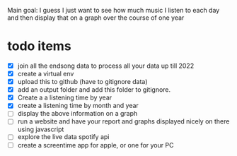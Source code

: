 
Main goal:
I guess I just want to see how much music I listen to each day and then display that on a graph over the course of one year 



# todo items 
- [x] join all the endsong data to process all your data up till 2022 
- [x] create a virtual env 
- [x] upload this to github (have to gitignore data)
- [x] add an output folder and add this folder to gitignore.
- [x] Create a a listening time by year  
- [x] create a listening time by month and year 
- [ ] display the above information on a graph 
- [ ] run a website and have your report and graphs displayed nicely on there using javascript 
- [ ] explore the live data spotify api 
- [ ] create a screentime app for apple, or one for your PC 